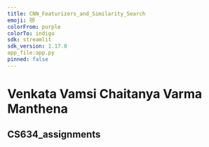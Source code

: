 ```yaml
---
title: CNN_Featurizers_and_Similarity_Search
emoji: 😻
colorFrom: purple
colorTo: indigo
sdk: streamlit
sdk_version: 1.17.0
app_file:app.py
pinned: false
---
```




# Venkata Vamsi Chaitanya Varma Manthena
## CS634_assignments

